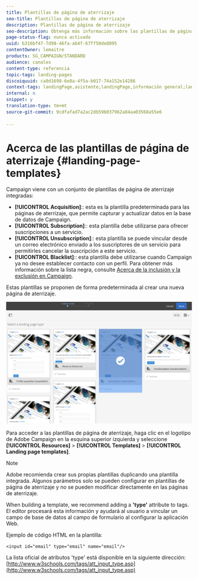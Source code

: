 ```yaml
---
title: Plantillas de página de aterrizaje
seo-title: Plantillas de página de aterrizaje
description: Plantillas de página de aterrizaje
seo-description: Obtenga más información sobre las plantillas de página de aterrizaje.
page-status-flag: nunca activado
uuid: b316bf47-7d98-46fa-ab4f-67ff50de8095
contentOwner: lemaitre
products: SG_CAMPAIGN/STANDARD
audience: canales
content-type: referencia
topic-tags: landing-pages
discoiquuid: ca8d1698-6e8a-4f5a-b017-74a152e14286
context-tags: landingPage,asistente;landingPage,información general;landingPage,principal
internal: n
snippet: y
translation-type: tm+mt
source-git-commit: 9cdfafad7a2ac2db59b037962a84aa03568a55e6

---
```



# Acerca de las plantillas de página de aterrizaje {#landing-page-templates}

Campaign viene con un conjunto de plantillas de página de aterrizaje integradas:

* **[!UICONTROL Acquisition]**:: esta es la plantilla predeterminada para las páginas de aterrizaje, que permite capturar y actualizar datos en la base de datos de Campaign.
* **[!UICONTROL Subscription]**:: esta plantilla debe utilizarse para ofrecer suscripciones a un servicio.
* **[!UICONTROL Unsubscription]**:: esta plantilla se puede vincular desde un correo electrónico enviado a los suscriptores de un servicio para permitirles cancelar la suscripción a este servicio.
* **[!UICONTROL Blacklist]**:: esta plantilla debe utilizarse cuando Campaign ya no desee establecer contacto con un perfil. Para obtener más información sobre la lista negra, consulte [Acerca de la inclusión y la exclusión en Campaign](../../audiences/using/about-opt-in-and-opt-out-in-campaign.md).

Estas plantillas se proponen de forma predeterminada al crear una nueva página de aterrizaje.

![](assets/lp_creation_1.png)

Para acceder a las plantillas de página de aterrizaje, haga clic en el logotipo de Adobe Campaign en la esquina superior izquierda y seleccione **[!UICONTROL Resources]** &gt; **[!UICONTROL Templates]** &gt; **[!UICONTROL Landing page templates]**.

>[!NOTE]
>
>Adobe recomienda crear sus propias plantillas duplicando una plantilla integrada. Algunos parámetros solo se pueden configurar en plantillas de página de aterrizaje y no se pueden modificar directamente en las páginas de aterrizaje.

When building a template, we recommend adding a **'type'** attribute to tags. El editor procesará esta información y ayudará al usuario a vincular un campo de base de datos al campo de formulario al configurar la aplicación Web.

Ejemplo de código HTML en la plantilla:

```
<input id="email" type="email" name="email"/>
```

La lista oficial de atributos 'type' está disponible en la siguiente dirección: [http://www.w3schools.com/tags/att_input_type.asp](http://www.w3schools.com/tags/att_input_type.asp)